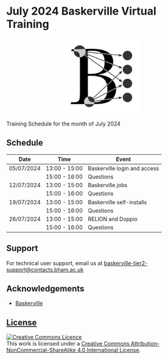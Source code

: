 # July 2024 Baskerville Virtual Training

<center><img src="img/logo.png" alt="baskerville-logo" width="200"/></center>

Training Schedule for the month of July 2024

## Schedule


|    Date    |      Time     | Event |
| ---------- | --------------| ----- |
| 05/07/2024 | 13:00 - 15:00 | Baskerville login and access |
|            | 15:00 - 16:00 | Questions |
| 12/07/2024 | 13:00 - 15:00 | Baskerville jobs |
|            | 15:00 - 16:00 | Questions |
| 19/07/2024 | 13:00 - 15:00 | Baskerville self-installs |
|            | 15:00 - 16:00 | Questions |
| 26/07/2024 | 13:00 - 15:00 | RELION and Doppio |
|            | 15:00 - 16:00 | Questions |

## Support

For technical user support, email us at [baskerville-tier2-support@contacts.bham.ac.uk](mailto:baskerville-tier2-support@contacts.bham.ac.uk)

## Acknowledgements

* [Baskerville](https://github.com/baskerville-hpc)

## [License](LICENSE.md)

<a rel="license" href="http://creativecommons.org/licenses/by-nc-sa/4.0/"><img alt="Creative Commons Licence" style="border-width:0" src="https://i.creativecommons.org/l/by-nc-sa/4.0/88x31.png" /></a><br />This work is licensed under a <a rel="license" href="http://creativecommons.org/licenses/by-nc-sa/4.0/">Creative Commons Attribution-NonCommercial-ShareAlike 4.0 International License</a>.
